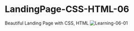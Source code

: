 # LandingPage-CSS-HTML-06
Beautiful Landing Page with CSS, HTML
![Learning-06-01](https://github.com/rq70/LandingPage-CSS-HTML-06/assets/68390542/29f43bf3-c564-4d1a-8974-1973ed2f7f32)
